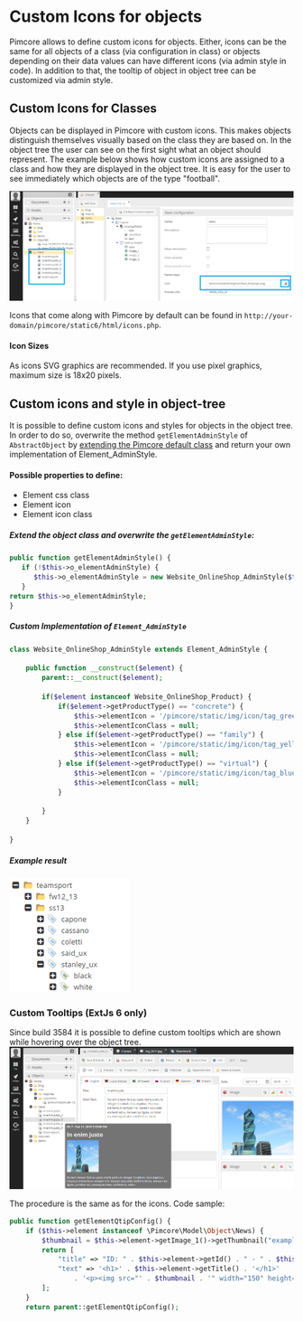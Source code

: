 # Custom Icons for objects

Pimcore allows to define custom icons for objects. Either, icons can be the same for all objects of a class 
(via configuration in class) or objects depending on their data values can have different icons (via admin style in code). 
In addition to that, the tooltip of object in object tree can be customized via admin style.   

## Custom Icons for Classes

Objects can be displayed in Pimcore with custom icons. This makes objects distinguish themselves visually based on the 
class they are based on.
In the object tree the user can see on the first sight what an object should represent. The example below shows how 
custom icons are assigned to a class and how they are displayed in the object tree. It is easy for the user to see 
immediately which objects are of the type "football".

![Class Icons](../../../img/classes-icons1.png)

Icons that come along with Pimcore by default can be found in `http://your-domain/pimcore/static6/html/icons.php`.

#### Icon Sizes
As icons SVG graphics are recommended. If you use pixel graphics, maximum size is 18x20 pixels. 


## Custom icons and style in object-tree

It is possible to define custom icons and styles for objects in the object tree. 
In order to do so, overwrite the method `getElementAdminStyle` of `AbstractObject` by [extending the Pimcore 
 default class](./01_Inheritance.md) and return your own implementation of Element_AdminStyle.
 
#### Possible properties to define:
* Element css class
* Element icon
* Element icon class

##### Extend the object class and overwrite the `getElementAdminStyle`:
```php
public function getElementAdminStyle() {
   if (!$this->o_elementAdminStyle) {
      $this->o_elementAdminStyle = new Website_OnlineShop_AdminStyle($this);
   }
return $this->o_elementAdminStyle;
}
```

##### Custom Implementation of `Element_AdminStyle`
```php
class Website_OnlineShop_AdminStyle extends Element_AdminStyle {
 
    public function __construct($element) {
        parent::__construct($element);
 
        if($element instanceof Website_OnlineShop_Product) {
            if($element->getProductType() == "concrete") {
                $this->elementIcon = '/pimcore/static/img/icon/tag_green.png';
                $this->elementIconClass = null;
            } else if($element->getProductType() == "family") {
                $this->elementIcon = '/pimcore/static/img/icon/tag_yellow.png';
                $this->elementIconClass = null;
            } else if($element->getProductType() == "virtual") {
                $this->elementIcon = '/pimcore/static/img/icon/tag_blue.png';
                $this->elementIconClass = null;
            }
 
        }
    }
 
}
```

##### Example result
![Class Icons](../../../img/classes-icons2.png)


### Custom Tooltips (ExtJs 6 only)

Since build 3584 it is possible to define custom tooltips which are shown while hovering over the object tree.
![Class Icons](../../../img/classes-icons3.png)


The procedure is the same as for the icons. Code sample:
```php
public function getElementQtipConfig() {
    if ($this->element instanceof \Pimcore\Model\Object\News) {
        $thumbnail = $this->element->getImage_1()->getThumbnail("exampleResize");
        return [
            "title" => "ID: " . $this->element->getId() . " - " . $this->element->getDate(),
            "text" => '<h1>' . $this->element->getTitle() . '</h1>'
                . '<p><img src="' . $thumbnail . '" width="150" height="150"/></p> ' . $this->element->getShortText()
        ];
    }
    return parent::getElementQtipConfig();
```
